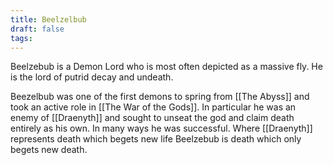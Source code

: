 ```yaml
---
title: Beelzelbub
draft: false
tags:
---
```

 
Beelzebub is a Demon Lord who is most often depicted as a massive fly. He is the lord of putrid decay and undeath.

Beezelbub was one of the first demons to spring from [[The Abyss]] and took an active role in [[The War of the Gods]]. In particular he was an enemy of [[Draenyth]] and sought to unseat the god and claim death entirely as his own. In many ways he was successful. Where [[Draenyth]] represents death which begets new life Beelzebub is death which only begets new death. 
